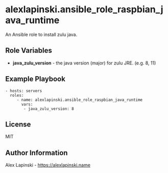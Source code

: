 alexlapinski.ansible_role_raspbian_java_runtime
=========

An Ansible role to install zulu java.

Role Variables
--------------
 * **java_zulu_version** - the java version (major) for zulu JRE. (e.g. 8, 11)

Example Playbook
----------------

    - hosts: servers
      roles:
         - name: alexlapinski.ansible_role_raspbian_java_runtime
           vars:
            - java_zulu_version: 8

License
-------

MIT

Author Information
------------------

Alex Lapinski - https://alexlapinski.name
